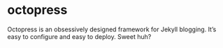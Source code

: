 octopress
=========

Octopress is an obsessively designed framework for Jekyll blogging. It’s easy to configure and easy to deploy. Sweet huh? 
